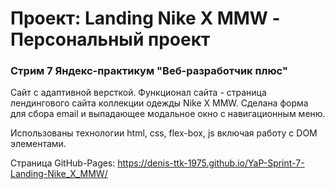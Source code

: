 # Проект: Landing Nike X MMW - Персональный проект

### Стрим 7 Яндекс-практикум "Веб-разработчик плюс"

Сайт с адаптивной версткой. Функционал сайта - страница лендингового сайта коллекции одежды Nike X MMW.
Сделана форма для сбора email и выпадающее модальное окно с навигационным меню.

Использованы технологии html, css, flex-box, js включая работу с DOM элементами.

Страница GitHub-Pages: https://denis-ttk-1975.github.io/YaP-Sprint-7-Landing-Nike_X_MMW/
